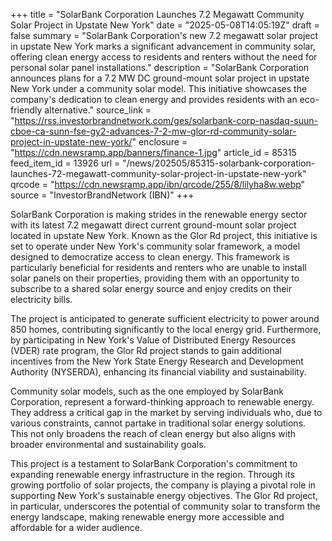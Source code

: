 +++
title = "SolarBank Corporation Launches 7.2 Megawatt Community Solar Project in Upstate New York"
date = "2025-05-08T14:05:19Z"
draft = false
summary = "SolarBank Corporation's new 7.2 megawatt solar project in upstate New York marks a significant advancement in community solar, offering clean energy access to residents and renters without the need for personal solar panel installations."
description = "SolarBank Corporation announces plans for a 7.2 MW DC ground-mount solar project in upstate New York under a community solar model. This initiative showcases the company's dedication to clean energy and provides residents with an eco-friendly alternative."
source_link = "https://rss.investorbrandnetwork.com/ges/solarbank-corp-nasdaq-suun-cboe-ca-sunn-fse-gy2-advances-7-2-mw-glor-rd-community-solar-project-in-upstate-new-york/"
enclosure = "https://cdn.newsramp.app/banners/finance-1.jpg"
article_id = 85315
feed_item_id = 13926
url = "/news/202505/85315-solarbank-corporation-launches-72-megawatt-community-solar-project-in-upstate-new-york"
qrcode = "https://cdn.newsramp.app/ibn/qrcode/255/8/lilyha8w.webp"
source = "InvestorBrandNetwork (IBN)"
+++

<p>SolarBank Corporation is making strides in the renewable energy sector with its latest 7.2 megawatt direct current ground-mount solar project located in upstate New York. Known as the Glor Rd project, this initiative is set to operate under New York's community solar framework, a model designed to democratize access to clean energy. This framework is particularly beneficial for residents and renters who are unable to install solar panels on their properties, providing them with an opportunity to subscribe to a shared solar energy source and enjoy credits on their electricity bills.</p><p>The project is anticipated to generate sufficient electricity to power around 850 homes, contributing significantly to the local energy grid. Furthermore, by participating in New York's Value of Distributed Energy Resources (VDER) rate program, the Glor Rd project stands to gain additional incentives from the New York State Energy Research and Development Authority (NYSERDA), enhancing its financial viability and sustainability.</p><p>Community solar models, such as the one employed by SolarBank Corporation, represent a forward-thinking approach to renewable energy. They address a critical gap in the market by serving individuals who, due to various constraints, cannot partake in traditional solar energy solutions. This not only broadens the reach of clean energy but also aligns with broader environmental and sustainability goals.</p><p>This project is a testament to SolarBank Corporation's commitment to expanding renewable energy infrastructure in the region. Through its growing portfolio of solar projects, the company is playing a pivotal role in supporting New York's sustainable energy objectives. The Glor Rd project, in particular, underscores the potential of community solar to transform the energy landscape, making renewable energy more accessible and affordable for a wider audience.</p>